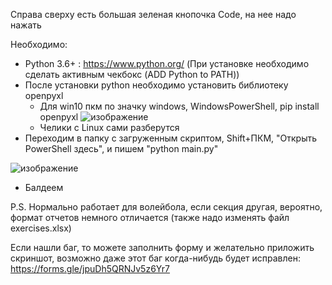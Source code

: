 Справа сверху есть большая зеленая кнопочка Code, на нее надо нажать

Необходимо:
  +  Python 3.6+ : https://www.python.org/ (При установке необходимо сделать активным чекбокс (ADD Python to PATH))
  +  После установки python необходимо установить библиотеку openpyxl
     + Для win10 пкм по значку windows, WindowsPowerShell, pip install openpyxl
    ![изображение](https://user-images.githubusercontent.com/58343706/117455966-5bf59e00-af50-11eb-8762-666f18ca0727.png)
     + Челики с Linux сами разберутся
   + Переходим в папку с загруженным скриптом, Shift+ПКМ, "Открыть PowerShell здесь", и пишем "python main.py"

![изображение](https://user-images.githubusercontent.com/58343706/117458272-c8719c80-af52-11eb-993c-5900e434d328.png)

   + Балдеем
 
 P.S. Нормально работает для волейбола, если секция другая, вероятно, формат отчетов немного отличается (также надо изменять файл exercises.xlsx)
 
 Если нашли баг, то можете заполнить форму и желательно приложить скриншот, возможно даже этот баг когда-нибудь будет исправлен: https://forms.gle/jpuDh5QRNJv5z6Yr7
    
